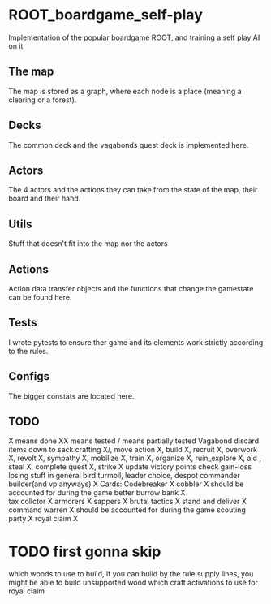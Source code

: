 # ROOT_boardgame_self-play
Implementation of the popular boardgame ROOT, and training a self play AI on it

## The map
The map is stored as a graph, where each node is a place (meaning a clearing or a forest).

## Decks
The common deck and the vagabonds quest deck is implemented here.

## Actors
The 4 actors and the actions they can take from the state of the map, their board and their hand.

## Utils
Stuff that doesn't fit into the map nor the actors

## Actions
Action data transfer objects and the functions that change the gamestate can be found here.

## Tests
I wrote pytests to ensure ther game and its elements work strictly according to the rules.

## Configs
The bigger constats are located here.

## TODO
X means done XX means tested / means partially tested
Vagabond discard items down to sack
crafting X/, move action X, build X, recruit X, overwork X, revolt X, sympathy X, mobilize X, train X, organize X, ruin_explore X, aid , steal X, complete quest X, strike X 
update victory points check gain-loss
losing stuff in general
bird turmoil, leader choice, despot commander builder(and vp anyways) X
Cards:
Codebreaker X
cobbler X should be accounted for during the game
better burrow bank X  
tax collctor X
armorers X
sappers X
brutal tactics X
stand and deliver X
command warren X should be accounted for during the game
scouting party X
royal claim X

# TODO first gonna skip
which woods to use to build, if you can build by the rule supply lines, you might be able to build unsupported wood
which craft activations to use for royal claim